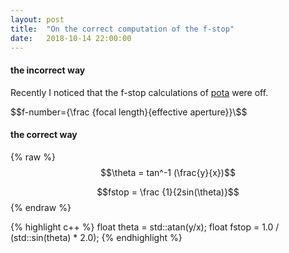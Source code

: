 ```yaml
---
layout: post
title:  "On the correct computation of the f-stop"
date:   2018-10-14 22:00:00
---
```


#### the incorrect way

Recently I noticed that the f-stop calculations of [pota](www.github.com/zpelgrims/pota) were off.


$$f-number={\frac {focal length}{effective aperture}}\$$


#### the correct way


{% raw %}
  $$\theta = tan^-1 (\frac{y}{x})$$

  $$fstop = \frac {1}{2sin(\theta)}$$
{% endraw %}

{% highlight c++ %}
  float theta = std::atan(y/x);
  float fstop = 1.0 / (std::sin(theta) * 2.0);
{% endhighlight %}
